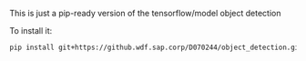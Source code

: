 This is just a pip-ready version of the tensorflow/model object detection

To install it:
```bash
pip install git+https://github.wdf.sap.corp/D070244/object_detection.git
```